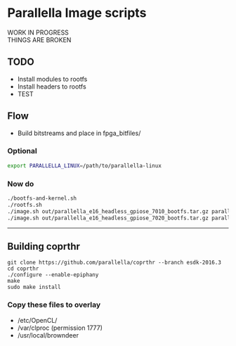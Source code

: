 # Parallella Image scripts

WORK IN PROGRESS  
THINGS ARE BROKEN  

## TODO

- Install modules to rootfs
- Install headers to rootfs
- TEST

## Flow

- Build bitstreams and place in fpga_bitfiles/  

### Optional

```sh
export PARALLELLA_LINUX=/path/to/parallella-linux
```

### Now do

```sh
./bootfs-and-kernel.sh
./rootfs.sh
./image.sh out/parallella_e16_headless_gpiose_7010_bootfs.tar.gz parallella_e16_headless_gpiose_7010.img
./image.sh out/parallella_e16_headless_gpiose_7020_bootfs.tar.gz parallella_e16_headless_gpiose_7020.img
```

---

## Building coprthr

```
git clone https://github.com/parallella/coprthr --branch esdk-2016.3
cd coprthr
./configure --enable-epiphany
make
sudo make install
```

### Copy these files to overlay

- /etc/OpenCL/
- /var/clproc (permission 1777)
- /usr/local/browndeer

